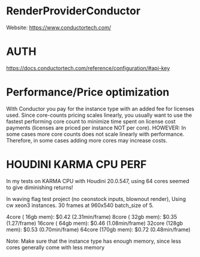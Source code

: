 # RenderProviderConductor
Website: https://www.conductortech.com/

# AUTH
https://docs.conductortech.com/reference/configuration/#api-key

# Performance/Price optimization
With Conductor you pay for the instance type with an
added fee for licenses used. Since core-counts pricing 
scales linearly, you usually want to use the fastest performing
core count to minimize time spent on license cost payments (licenses
are priced per instance NOT per core).
HOWEVER: In some cases more core counts does not scale linearly with performance.
Therefore, in some cases adding more cores may increase costs.

# HOUDINI KARMA CPU PERF
In my tests on KARMA CPU with Houdini 20.0.547,
using 64 cores seemed to give diminishing returns!

In waving flag test project (no ceonstock inputs, blownout render),
Using cw xeon3 instances.
30 frames at 960x540 
batch_size of 5.

  4core  ( 16gb mem): $0.42 (2.31min/frame)
  8core  ( 32gb mem): $0.35 (1.27/frame)
  16core ( 64gb mem): $0.46 (1.08min/frame)
  32core (128gb mem): $0.53 (0.70min/frame)
  64core (170gb mem): $0.72 (0.48min/frame)

Note: Make sure that the instance type has enough 
memory, since less cores generally come with less memory
